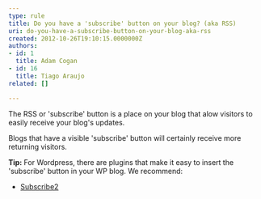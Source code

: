 ```yaml
---
type: rule
title: Do you have a 'subscribe' button on your blog? (aka RSS)
uri: do-you-have-a-subscribe-button-on-your-blog-aka-rss
created: 2012-10-26T19:10:15.0000000Z
authors:
- id: 1
  title: Adam Cogan
- id: 16
  title: Tiago Araujo
related: []

---
```




<span class='intro'> The RSS or 'subscribe' button is a place on your blog that alow visitors to easily receive your blog's updates.  </span>

<p>Blogs that have a visible 'subscribe' button will certainly receive more returning visitors. </p>
<div class="greyBox">
<p><strong>Tip&#58;</strong> For Wordpress, there are plugins that make it easy to insert the 'subscribe' button in your WP blog. We recommend&#58;</p>
<ul>
<li><a target="_blank" href="http&#58;//subscribe2.wordpress.com/">Subscribe2</a></li>
</ul>
</div>



